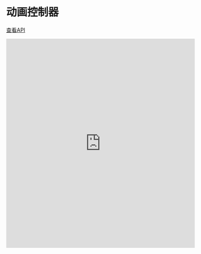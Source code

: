# 动画控制器

[查看API](http://www.easybui.com/demo/api/classes/bui.animate.html)

<iframe width="100%" height="560" src="http://www.easybui.com/demo/source.html?url=pages/ui_method/bui.animate&code=full,result" allowfullscreen="allowfullscreen" frameborder="0"></iframe>
